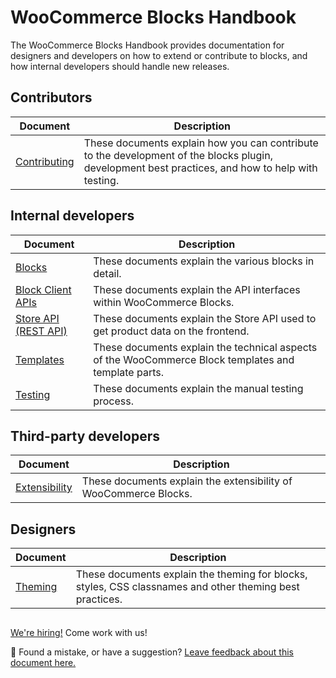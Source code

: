 # WooCommerce Blocks Handbook

The WooCommerce Blocks Handbook provides documentation for designers and developers on how to extend or contribute to blocks, and how internal developers should handle new releases.

## Contributors

| Document                                            | Description                                                                                                                                       |
| --------------------------------------------------- | ------------------------------------------------------------------------------------------------------------------------------------------------- |
| [Contributing](contributors/contributing/README.md) | These documents explain how you can contribute to the development of the blocks plugin, development best practices, and how to help with testing. |

## Internal developers

| Document                                                             | Description                                                                                          |
| -------------------------------------------------------------------- | ---------------------------------------------------------------------------------------------------- |
| [Blocks](internal-developers/blocks/README.md)                       | These documents explain the various blocks in detail.                                                |
| [Block Client APIs](internal-developers/block-client-apis/README.md) | These documents explain the API interfaces within WooCommerce Blocks.                                |
| [Store API (REST API)](../src/StoreApi/README.md)                    | These documents explain the Store API used to get product data on the frontend.                      |
| [Templates](internal-developers/templates/README.md)                 | These documents explain the technical aspects of the WooCommerce Block templates and template parts. |
| [Testing](internal-developers/testing/README.md)                     | These documents explain the manual testing process.                                                  |

## Third-party developers

| Document                                 | Description                                                      |
| ---------------------------------------- | ---------------------------------------------------------------- |
| [Extensibility](extensibility/README.md) | These documents explain the extensibility of WooCommerce Blocks. |

## Designers

| Document                               | Description                                                                                              |
| -------------------------------------- | -------------------------------------------------------------------------------------------------------- |
| [Theming](designers/theming/README.md) | These documents explain the theming for blocks, styles, CSS classnames and other theming best practices. |

## <!-- FEEDBACK -->

[We're hiring!](https://woocommerce.com/careers/) Come work with us!

🐞 Found a mistake, or have a suggestion? [Leave feedback about this document here.](https://github.com/woocommerce/woocommerce-gutenberg-products-block/issues/new?assignees=&labels=type%3A+documentation&template=--doc-feedback.md&title=Feedback%20on%20./docs/readme.md)

<!-- /FEEDBACK -->
